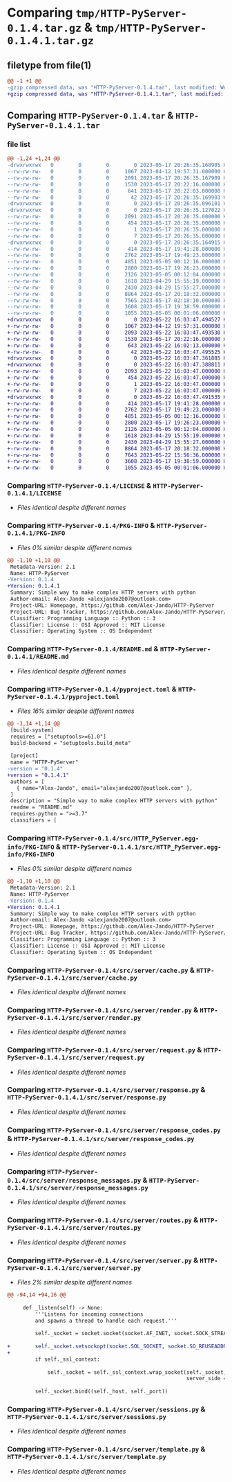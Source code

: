 # Comparing `tmp/HTTP-PyServer-0.1.4.tar.gz` & `tmp/HTTP-PyServer-0.1.4.1.tar.gz`

## filetype from file(1)

```diff
@@ -1 +1 @@
-gzip compressed data, was "HTTP-PyServer-0.1.4.tar", last modified: Wed May 17 20:26:35 2023, max compression
+gzip compressed data, was "HTTP-PyServer-0.1.4.1.tar", last modified: Mon May 22 16:03:47 2023, max compression
```

## Comparing `HTTP-PyServer-0.1.4.tar` & `HTTP-PyServer-0.1.4.1.tar`

### file list

```diff
@@ -1,24 +1,24 @@
-drwxrwxrwx   0        0        0        0 2023-05-17 20:26:35.168905 HTTP-PyServer-0.1.4/
--rw-rw-rw-   0        0        0     1067 2023-04-12 19:57:31.000000 HTTP-PyServer-0.1.4/LICENSE
--rw-rw-rw-   0        0        0     2091 2023-05-17 20:26:35.167909 HTTP-PyServer-0.1.4/PKG-INFO
--rw-rw-rw-   0        0        0     1530 2023-05-17 20:22:16.000000 HTTP-PyServer-0.1.4/README.md
--rw-rw-rw-   0        0        0      641 2023-05-17 20:22:03.000000 HTTP-PyServer-0.1.4/pyproject.toml
--rw-rw-rw-   0        0        0       42 2023-05-17 20:26:35.169903 HTTP-PyServer-0.1.4/setup.cfg
-drwxrwxrwx   0        0        0        0 2023-05-17 20:26:35.096101 HTTP-PyServer-0.1.4/src/
-drwxrwxrwx   0        0        0        0 2023-05-17 20:26:35.127022 HTTP-PyServer-0.1.4/src/HTTP_PyServer.egg-info/
--rw-rw-rw-   0        0        0     2091 2023-05-17 20:26:35.000000 HTTP-PyServer-0.1.4/src/HTTP_PyServer.egg-info/PKG-INFO
--rw-rw-rw-   0        0        0      454 2023-05-17 20:26:35.000000 HTTP-PyServer-0.1.4/src/HTTP_PyServer.egg-info/SOURCES.txt
--rw-rw-rw-   0        0        0        1 2023-05-17 20:26:35.000000 HTTP-PyServer-0.1.4/src/HTTP_PyServer.egg-info/dependency_links.txt
--rw-rw-rw-   0        0        0        7 2023-05-17 20:26:35.000000 HTTP-PyServer-0.1.4/src/HTTP_PyServer.egg-info/top_level.txt
-drwxrwxrwx   0        0        0        0 2023-05-17 20:26:35.164915 HTTP-PyServer-0.1.4/src/server/
--rw-rw-rw-   0        0        0      414 2023-05-17 19:41:28.000000 HTTP-PyServer-0.1.4/src/server/__init__.py
--rw-rw-rw-   0        0        0     2762 2023-05-17 19:49:23.000000 HTTP-PyServer-0.1.4/src/server/cache.py
--rw-rw-rw-   0        0        0     4851 2023-05-05 00:12:16.000000 HTTP-PyServer-0.1.4/src/server/render.py
--rw-rw-rw-   0        0        0     2800 2023-05-17 19:26:23.000000 HTTP-PyServer-0.1.4/src/server/request.py
--rw-rw-rw-   0        0        0     2126 2023-05-05 00:12:04.000000 HTTP-PyServer-0.1.4/src/server/response.py
--rw-rw-rw-   0        0        0     1618 2023-04-29 15:55:19.000000 HTTP-PyServer-0.1.4/src/server/response_codes.py
--rw-rw-rw-   0        0        0     2430 2023-04-29 15:55:27.000000 HTTP-PyServer-0.1.4/src/server/response_messages.py
--rw-rw-rw-   0        0        0     8864 2023-05-17 20:18:32.000000 HTTP-PyServer-0.1.4/src/server/routes.py
--rw-rw-rw-   0        0        0     7565 2023-05-17 02:18:10.000000 HTTP-PyServer-0.1.4/src/server/server.py
--rw-rw-rw-   0        0        0     3608 2023-05-17 19:38:59.000000 HTTP-PyServer-0.1.4/src/server/sessions.py
--rw-rw-rw-   0        0        0     1055 2023-05-05 00:01:06.000000 HTTP-PyServer-0.1.4/src/server/template.py
+drwxrwxrwx   0        0        0        0 2023-05-22 16:03:47.494527 HTTP-PyServer-0.1.4.1/
+-rw-rw-rw-   0        0        0     1067 2023-04-12 19:57:31.000000 HTTP-PyServer-0.1.4.1/LICENSE
+-rw-rw-rw-   0        0        0     2093 2023-05-22 16:03:47.493530 HTTP-PyServer-0.1.4.1/PKG-INFO
+-rw-rw-rw-   0        0        0     1530 2023-05-17 20:22:16.000000 HTTP-PyServer-0.1.4.1/README.md
+-rw-rw-rw-   0        0        0      643 2023-05-22 16:02:13.000000 HTTP-PyServer-0.1.4.1/pyproject.toml
+-rw-rw-rw-   0        0        0       42 2023-05-22 16:03:47.495525 HTTP-PyServer-0.1.4.1/setup.cfg
+drwxrwxrwx   0        0        0        0 2023-05-22 16:03:47.361885 HTTP-PyServer-0.1.4.1/src/
+drwxrwxrwx   0        0        0        0 2023-05-22 16:03:47.388811 HTTP-PyServer-0.1.4.1/src/HTTP_PyServer.egg-info/
+-rw-rw-rw-   0        0        0     2093 2023-05-22 16:03:47.000000 HTTP-PyServer-0.1.4.1/src/HTTP_PyServer.egg-info/PKG-INFO
+-rw-rw-rw-   0        0        0      454 2023-05-22 16:03:47.000000 HTTP-PyServer-0.1.4.1/src/HTTP_PyServer.egg-info/SOURCES.txt
+-rw-rw-rw-   0        0        0        1 2023-05-22 16:03:47.000000 HTTP-PyServer-0.1.4.1/src/HTTP_PyServer.egg-info/dependency_links.txt
+-rw-rw-rw-   0        0        0        7 2023-05-22 16:03:47.000000 HTTP-PyServer-0.1.4.1/src/HTTP_PyServer.egg-info/top_level.txt
+drwxrwxrwx   0        0        0        0 2023-05-22 16:03:47.491535 HTTP-PyServer-0.1.4.1/src/server/
+-rw-rw-rw-   0        0        0      414 2023-05-17 19:41:28.000000 HTTP-PyServer-0.1.4.1/src/server/__init__.py
+-rw-rw-rw-   0        0        0     2762 2023-05-17 19:49:23.000000 HTTP-PyServer-0.1.4.1/src/server/cache.py
+-rw-rw-rw-   0        0        0     4851 2023-05-05 00:12:16.000000 HTTP-PyServer-0.1.4.1/src/server/render.py
+-rw-rw-rw-   0        0        0     2800 2023-05-17 19:26:23.000000 HTTP-PyServer-0.1.4.1/src/server/request.py
+-rw-rw-rw-   0        0        0     2126 2023-05-05 00:12:04.000000 HTTP-PyServer-0.1.4.1/src/server/response.py
+-rw-rw-rw-   0        0        0     1618 2023-04-29 15:55:19.000000 HTTP-PyServer-0.1.4.1/src/server/response_codes.py
+-rw-rw-rw-   0        0        0     2430 2023-04-29 15:55:27.000000 HTTP-PyServer-0.1.4.1/src/server/response_messages.py
+-rw-rw-rw-   0        0        0     8864 2023-05-17 20:18:32.000000 HTTP-PyServer-0.1.4.1/src/server/routes.py
+-rw-rw-rw-   0        0        0     7643 2023-05-22 15:56:36.000000 HTTP-PyServer-0.1.4.1/src/server/server.py
+-rw-rw-rw-   0        0        0     3608 2023-05-17 19:38:59.000000 HTTP-PyServer-0.1.4.1/src/server/sessions.py
+-rw-rw-rw-   0        0        0     1055 2023-05-05 00:01:06.000000 HTTP-PyServer-0.1.4.1/src/server/template.py
```

### Comparing `HTTP-PyServer-0.1.4/LICENSE` & `HTTP-PyServer-0.1.4.1/LICENSE`

 * *Files identical despite different names*

### Comparing `HTTP-PyServer-0.1.4/PKG-INFO` & `HTTP-PyServer-0.1.4.1/PKG-INFO`

 * *Files 0% similar despite different names*

```diff
@@ -1,10 +1,10 @@
 Metadata-Version: 2.1
 Name: HTTP-PyServer
-Version: 0.1.4
+Version: 0.1.4.1
 Summary: Simple way to make complex HTTP servers with python
 Author-email: Alex-Jando <alexjando2007@outlook.com>
 Project-URL: Homepage, https://github.com/Alex-Jando/HTTP-PyServer
 Project-URL: Bug Tracker, https://github.com/Alex-Jando/HTTP-PyServer/issues
 Classifier: Programming Language :: Python :: 3
 Classifier: License :: OSI Approved :: MIT License
 Classifier: Operating System :: OS Independent
```

### Comparing `HTTP-PyServer-0.1.4/README.md` & `HTTP-PyServer-0.1.4.1/README.md`

 * *Files identical despite different names*

### Comparing `HTTP-PyServer-0.1.4/pyproject.toml` & `HTTP-PyServer-0.1.4.1/pyproject.toml`

 * *Files 16% similar despite different names*

```diff
@@ -1,14 +1,14 @@
 [build-system]
 requires = ["setuptools>=61.0"]
 build-backend = "setuptools.build_meta"
 
 [project]
 name = "HTTP-PyServer"
-version = "0.1.4"
+version = "0.1.4.1"
 authors = [
   { name="Alex-Jando", email="alexjando2007@outlook.com" },
 ]
 description = "Simple way to make complex HTTP servers with python"
 readme = "README.md"
 requires-python = ">=3.7"
 classifiers = [
```

### Comparing `HTTP-PyServer-0.1.4/src/HTTP_PyServer.egg-info/PKG-INFO` & `HTTP-PyServer-0.1.4.1/src/HTTP_PyServer.egg-info/PKG-INFO`

 * *Files 0% similar despite different names*

```diff
@@ -1,10 +1,10 @@
 Metadata-Version: 2.1
 Name: HTTP-PyServer
-Version: 0.1.4
+Version: 0.1.4.1
 Summary: Simple way to make complex HTTP servers with python
 Author-email: Alex-Jando <alexjando2007@outlook.com>
 Project-URL: Homepage, https://github.com/Alex-Jando/HTTP-PyServer
 Project-URL: Bug Tracker, https://github.com/Alex-Jando/HTTP-PyServer/issues
 Classifier: Programming Language :: Python :: 3
 Classifier: License :: OSI Approved :: MIT License
 Classifier: Operating System :: OS Independent
```

### Comparing `HTTP-PyServer-0.1.4/src/server/cache.py` & `HTTP-PyServer-0.1.4.1/src/server/cache.py`

 * *Files identical despite different names*

### Comparing `HTTP-PyServer-0.1.4/src/server/render.py` & `HTTP-PyServer-0.1.4.1/src/server/render.py`

 * *Files identical despite different names*

### Comparing `HTTP-PyServer-0.1.4/src/server/request.py` & `HTTP-PyServer-0.1.4.1/src/server/request.py`

 * *Files identical despite different names*

### Comparing `HTTP-PyServer-0.1.4/src/server/response.py` & `HTTP-PyServer-0.1.4.1/src/server/response.py`

 * *Files identical despite different names*

### Comparing `HTTP-PyServer-0.1.4/src/server/response_codes.py` & `HTTP-PyServer-0.1.4.1/src/server/response_codes.py`

 * *Files identical despite different names*

### Comparing `HTTP-PyServer-0.1.4/src/server/response_messages.py` & `HTTP-PyServer-0.1.4.1/src/server/response_messages.py`

 * *Files identical despite different names*

### Comparing `HTTP-PyServer-0.1.4/src/server/routes.py` & `HTTP-PyServer-0.1.4.1/src/server/routes.py`

 * *Files identical despite different names*

### Comparing `HTTP-PyServer-0.1.4/src/server/server.py` & `HTTP-PyServer-0.1.4.1/src/server/server.py`

 * *Files 2% similar despite different names*

```diff
@@ -94,14 +94,16 @@
 
     def _listen(self) -> None:
         '''Listens for incoming connections 
         and spawns a thread to handle each request.'''
 
         self._socket = socket.socket(socket.AF_INET, socket.SOCK_STREAM)
 
+        self._socket.setsockopt(socket.SOL_SOCKET, socket.SO_REUSEADDR, 1)
+
         if self._ssl_context:
 
             self._socket = self._ssl_context.wrap_socket(self._socket,
                                                          server_side = True)
 
         self._socket.bind((self._host, self._port))
```

### Comparing `HTTP-PyServer-0.1.4/src/server/sessions.py` & `HTTP-PyServer-0.1.4.1/src/server/sessions.py`

 * *Files identical despite different names*

### Comparing `HTTP-PyServer-0.1.4/src/server/template.py` & `HTTP-PyServer-0.1.4.1/src/server/template.py`

 * *Files identical despite different names*

